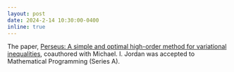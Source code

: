 ```yaml
---
layout: post
date: 2024-2-14 10:30:00-0400
inline: true
---
```


The paper, [Perseus: A simple and optimal high-order method for variational inequalities](https://link.springer.com/article/10.1007/s10107-024-02075-2), coauthored with Michael. I. Jordan was accepted to Mathematical Programming (Series A).
